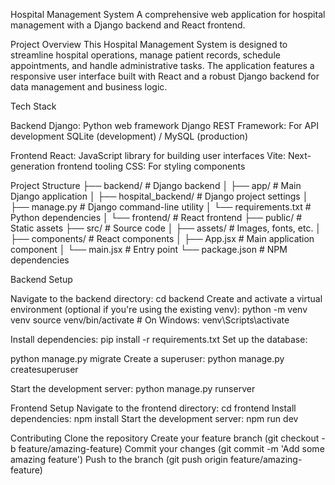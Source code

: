 Hospital Management System
A comprehensive web application for hospital management with a Django backend and React frontend.

Project Overview
This Hospital Management System is designed to streamline hospital operations, manage patient records, schedule appointments, and handle administrative tasks. The application features a responsive user interface built with React and a robust Django backend for data management and business logic.

Tech Stack

Backend
Django: Python web framework
Django REST Framework: For API development
SQLite (development) / MySQL (production)

Frontend
React: JavaScript library for building user interfaces
Vite: Next-generation frontend tooling
CSS: For styling components


Project Structure
├── backend/                # Django backend
│   ├── app/                # Main Django application
│   ├── hospital_backend/   # Django project settings
│   ├── manage.py           # Django command-line utility
│   └── requirements.txt    # Python dependencies
│
└── frontend/               # React frontend
    ├── public/             # Static assets
    ├── src/                # Source code
    │   ├── assets/         # Images, fonts, etc.
    │   ├── components/     # React components
    │   ├── App.jsx         # Main application component
    │   └── main.jsx        # Entry point
    └── package.json        # NPM dependencies


Backend Setup

Navigate to the backend directory:
cd backend
Create and activate a virtual environment (optional if you're using the existing venv):
python -m venv venv
source venv/bin/activate  # On Windows: venv\Scripts\activate

Install dependencies:
pip install -r requirements.txt
Set up the database:

python manage.py migrate
Create a superuser:
python manage.py createsuperuser

Start the development server:
python manage.py runserver

Frontend Setup
Navigate to the frontend directory:
cd frontend
Install dependencies:
npm install
Start the development server:
npm run dev


Contributing
Clone the repository
Create your feature branch (git checkout -b feature/amazing-feature)
Commit your changes (git commit -m 'Add some amazing feature')
Push to the branch (git push origin feature/amazing-feature)


